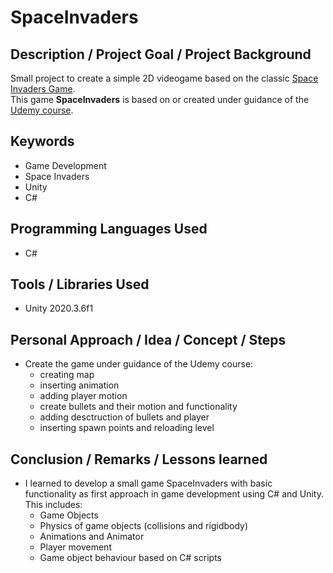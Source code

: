 # SpaceInvaders

## Description / Project Goal / Project Background

Small project to create a simple 2D videogame based on the classic [Space Invaders Game](https://en.wikipedia.org/wiki/Space_Invaders). \
This game **SpaceInvaders** is based on or created under guidance of the [Udemy course](https://www.udemy.com/course/die_unity_masterclass/).

## Keywords
* Game Development
* Space Invaders
* Unity
* C#

## Programming Languages Used
* C#

## Tools / Libraries Used
* Unity 2020.3.6f1

## Personal  Approach / Idea / Concept / Steps
* Create the game under guidance of the Udemy course:
	* creating map
	* inserting animation
	* adding player motion
	* create bullets and their motion and functionality
	* adding desctruction of bullets and player
	* inserting spawn points and reloading level

## Conclusion / Remarks / Lessons learned
* I learned to develop a small game SpaceInvaders with basic functionality as first approach in game development using C# and Unity. This includes:
	* Game Objects
	* Physics of game objects (collisions and rigidbody)
	* Animations and Animator
	* Player movement
	* Game object behaviour based on C# scripts
